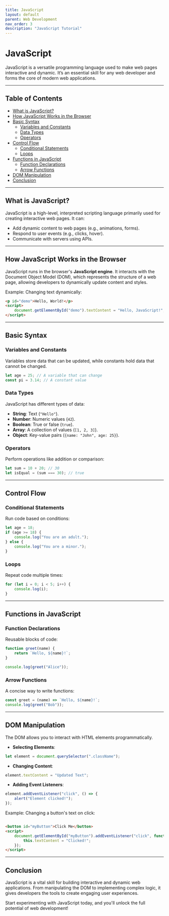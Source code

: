```yaml
---
title: JavaScript
layout: default
parent: Web Development
nav_order: 3
description: "JavaScript Tutorial"
---
```


# JavaScript

JavaScript is a versatile programming language used to make web pages interactive and dynamic. It’s an essential skill
for any web developer and forms the core of modern web applications.

---

## Table of Contents

- [What is JavaScript?](#what-is-javascript)
- [How JavaScript Works in the Browser](#how-javascript-works-in-the-browser)
- [Basic Syntax](#basic-syntax)
    - [Variables and Constants](#variables-and-constants)
    - [Data Types](#data-types)
    - [Operators](#operators)
- [Control Flow](#control-flow)
    - [Conditional Statements](#conditional-statements)
    - [Loops](#loops)
- [Functions in JavaScript](#functions-in-javascript)
    - [Function Declarations](#function-declarations)
    - [Arrow Functions](#arrow-functions)
- [DOM Manipulation](#dom-manipulation)
- [Conclusion](#conclusion)

---

## What is JavaScript?

JavaScript is a high-level, interpreted scripting language primarily used for creating interactive web pages. It can:

- Add dynamic content to web pages (e.g., animations, forms).
- Respond to user events (e.g., clicks, hover).
- Communicate with servers using APIs.

---

## How JavaScript Works in the Browser

JavaScript runs in the browser's **JavaScript engine**. It interacts with the Document Object Model (DOM), which
represents the structure of a web page, allowing developers to dynamically update content and styles.

Example: Changing text dynamically:

```html
<p id="demo">Hello, World!</p>
<script>
    document.getElementById("demo").textContent = "Hello, JavaScript!";
</script>
```  

---

## Basic Syntax

### Variables and Constants

Variables store data that can be updated, while constants hold data that cannot be changed.

```javascript
let age = 25; // A variable that can change
const pi = 3.14; // A constant value
```  

### Data Types

JavaScript has different types of data:

- **String**: Text (`"Hello"`).
- **Number**: Numeric values (`42`).
- **Boolean**: True or false (`true`).
- **Array**: A collection of values (`[1, 2, 3]`).
- **Object**: Key-value pairs (`{name: "John", age: 25}`).

### Operators

Perform operations like addition or comparison:

```javascript
let sum = 10 + 20; // 30
let isEqual = (sum === 30); // true
```  

---

## Control Flow

### Conditional Statements

Run code based on conditions:

```javascript
let age = 18;
if (age >= 18) {
	console.log("You are an adult.");
} else {
	console.log("You are a minor.");
}
```  

### Loops

Repeat code multiple times:

```javascript
for (let i = 0; i < 5; i++) {
	console.log(i);
}
```  

---

## Functions in JavaScript

### Function Declarations

Reusable blocks of code:

```javascript
function greet(name) {
	return `Hello, ${name}!`;
}

console.log(greet("Alice"));
```  

### Arrow Functions

A concise way to write functions:

```javascript
const greet = (name) => `Hello, ${name}!`;
console.log(greet("Bob"));
```  

---

## DOM Manipulation

The DOM allows you to interact with HTML elements programmatically.

- **Selecting Elements**:

```javascript
let element = document.querySelector(".className");
```  

- **Changing Content**:

```javascript
element.textContent = "Updated Text";
```  

- **Adding Event Listeners**:

```javascript
element.addEventListener("click", () => {
	alert("Element clicked!");
});
```  

Example: Changing a button's text on click:

```html

<button id="myButton">Click Me</button>
<script>
    document.getElementById("myButton").addEventListener("click", function () {
        this.textContent = "Clicked!";
    });
</script>
```  

---

## Conclusion

JavaScript is a vital skill for building interactive and dynamic web applications. From manipulating the DOM to
implementing complex logic, it gives developers the tools to create engaging user experiences.

Start experimenting with JavaScript today, and you'll unlock the full potential of web development!